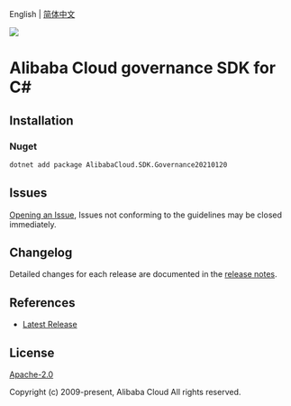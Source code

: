 English | [简体中文](README-CN.md)

![](https://aliyunsdk-pages.alicdn.com/icons/AlibabaCloud.svg)

# Alibaba Cloud governance SDK for C#

## Installation

### Nuget

```bash
dotnet add package AlibabaCloud.SDK.Governance20210120
```

## Issues

[Opening an Issue](https://github.com/aliyun/alibabacloud-csharp-sdk/issues/new), Issues not conforming to the guidelines may be closed immediately.

## Changelog

Detailed changes for each release are documented in the [release notes](./ChangeLog.md).

## References

* [Latest Release](https://github.com/aliyun/alibabacloud-csharp-sdk/)

## License

[Apache-2.0](http://www.apache.org/licenses/LICENSE-2.0)

Copyright (c) 2009-present, Alibaba Cloud All rights reserved.
